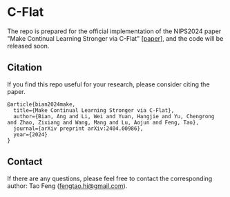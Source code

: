 # C-Flat

The repo is prepared for the official implementation of the NIPS2024 paper "Make Continual Learning Stronger via C-Flat" [[paper](https://openreview.net/pdf?id=Dokew2u49m)], and the code will be released soon.

## Citation

If you find this repo useful for your research, please consider citing the paper.

```
@article{bian2024make,
  title={Make Continual Learning Stronger via C-Flat},
  author={Bian, Ang and Li, Wei and Yuan, Hangjie and Yu, Chengrong and Zhao, Zixiang and Wang, Mang and Lu, Aojun and Feng, Tao},
  journal={arXiv preprint arXiv:2404.00986},
  year={2024}
}
```
## Contact

If there are any questions, please feel free to contact the corresponding author: Tao Feng (fengtao.hi@gmail.com).

